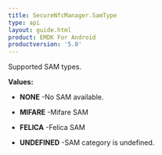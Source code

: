 ```yaml
---
title: SecureNfcManager.SamType
type: api
layout: guide.html
product: EMDK For Android
productversion: '5.0'
---
```



Supported SAM types.

**Values:**

* **NONE** -No SAM available.

* **MIFARE** -Mifare SAM

* **FELICA** -Felica SAM

* **UNDEFINED** -SAM category is undefined.





